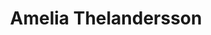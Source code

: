 ---
# Display name
title: Amelia Thelandersson

# Username (this should match the folder name)
authors:
- amelia

# Is this the primary user of the site?
superuser: false

# Role/position
role: MSc 

# Organizations/Affiliations
organizations: 
- name: Göteborgs Universitet 
  url: "https://www.gu.se/marina-vetenskaper"

# Short bio (displayed in user profile at end of posts)
#bio: I am a physical oceangrapher interested in the interactions between flow and topography.
#interests:
#- Stratified flow over topography and associated mixing processes.
#- Flow dynamics and transport induced by submarine canyons.
#- Analytical, numerical and physical modelling of geophysical fluids.

#education:
#  courses:
#  - course: PhD in Oceanography
#    institution: University of British Columbia
#    year: 2020
# - course: BSc in Physics 
#   institution: Universidad Nacional Autonoma de Mexico
#   year: 2013

# Social/Academic Networking
# For available icons, see: https://sourcethemes.com/academic/docs/page-builder/#icons
#   For an email link, use "fas" icon pack, "envelope" icon, and a link in the
#   form "mailto:your-email@example.com" or "#contact" for contact widget.
#social:
#- icon: envelope
##  icon_pack: fas
 # link: "mailto:kramosmu@atmosfera.unam.mx"  # For a direct email link, use "mailto:kramosmu@atmosfera.unam.ca".
#- icon: twitter
#  icon_pack: fab
#  link: https://twitter.com/anakarinarm
#- icon: google-scholar
#  icon_pack: ai
#  link: https://scholar.google.co.uk/citations?user=sIwtMXoAAAAJ
#- icon: github
#  icon_pack: fab
#  link: https://github.com/anakarinarm
# Link to a PDF of your resume/CV from the About widget.
# To enable, copy your resume/CV to `static/files/cv.pdf` and uncomment the lines below.
#- icon: cv
#  icon_pack: ai
#  link: https://drive.google.com/file/d/1wPYmNh_vgyDMw1_-aoJ0ne0agPRVhE5e/view?usp=sharing

# Enter email to display Gravatar (if Gravatar enabled in Config)
email: ""

# Organizational groups that you belong to (for People widget)
#   Set this to `[]` or comment out if you are not using People widget.
user_groups:
- Students
---